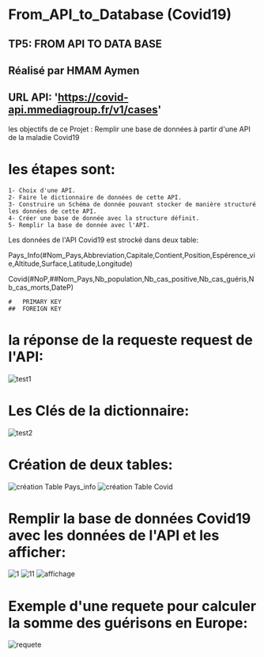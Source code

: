 # From_API_to_Database (Covid19)

TP5: FROM API TO DATA BASE
-------------------------
Réalisé par HMAM Aymen
--------------------------
URL API: 'https://covid-api.mmediagroup.fr/v1/cases' 
--------------------------------------------------
les objectifs de ce Projet : Remplir une base de données à partir d'une API de la maladie Covid19

# les étapes sont:
	1- Choix d'une API.
	2- Faire le dictionnaire de données de cette API.
  	3- Construire un Schéma de donnée pouvant stocker de manière structuré les données de cette API.
	4- Créer une base de donnée avec la structure définit.
	5- Remplir la base de donnée avec l'API.


Les données de l'API Covid19 est strocké dans deux table:

Pays_Info(#Nom_Pays,Abbreviation,Capitale,Contient,Position,Espérence_vie,Altitude,Surface,Latitude,Longitude)

Covid(#NoP,##Nom_Pays,Nb_population,Nb_cas_positive,Nb_cas_guéris,Nb_cas_morts,DateP)

	#	PRIMARY KEY
	##	FOREIGN KEY
# la réponse de la requeste request de l'API:
![test1](https://user-images.githubusercontent.com/73019374/102406813-6c31ce80-3feb-11eb-9e0f-0b69ed2af118.PNG)

# Les Clés de la dictionnaire:
![test2](https://user-images.githubusercontent.com/73019374/102406968-a26f4e00-3feb-11eb-83f3-5c59bf4241f7.PNG)

# Création de deux tables:
![création Table Pays_info](https://user-images.githubusercontent.com/73019374/102407058-c599fd80-3feb-11eb-96a9-6426915fd6a4.PNG)
![création Table Covid](https://user-images.githubusercontent.com/73019374/102407071-c894ee00-3feb-11eb-8ad1-365a260e3ab0.PNG)

# Remplir la base de données Covid19 avec les données de l'API et les afficher:
![1](https://user-images.githubusercontent.com/73019374/102407624-aa7bbd80-3fec-11eb-895a-c7cefccee07c.PNG)
![11](https://user-images.githubusercontent.com/73019374/102407631-ad76ae00-3fec-11eb-8a2c-93e714f15d8c.PNG)
![affichage](https://user-images.githubusercontent.com/73019374/102407211-04c84e80-3fec-11eb-8d87-77022c74a9e1.PNG)

# Exemple d'une requete pour calculer la somme des guérisons en Europe:
![requete](https://user-images.githubusercontent.com/73019374/102407318-3214fc80-3fec-11eb-972d-2b42c7817380.PNG)




